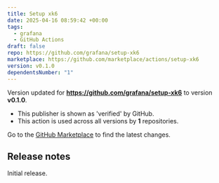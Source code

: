 ```yaml
---
title: Setup xk6
date: 2025-04-16 08:59:42 +00:00
tags:
  - grafana
  - GitHub Actions
draft: false
repo: https://github.com/grafana/setup-xk6
marketplace: https://github.com/marketplace/actions/setup-xk6
version: v0.1.0
dependentsNumber: "1"
---
```



Version updated for **https://github.com/grafana/setup-xk6** to version **v0.1.0**.
- This publisher is shown as 'verified' by GitHub.
- This action is used across all versions by **1** repositories.

Go to the [GitHub Marketplace](https://github.com/marketplace/actions/setup-xk6) to find the latest changes.

## Release notes

Initial release.

